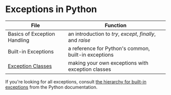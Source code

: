 # Exceptions in Python

| File | Function |
| ---- | -------- |
| Basics of Exception Handling | an introduction to _try_, _except_, _finally_, and _raise_ |
| Built-in Exceptions | a reference for Python's common, built-in exceptions |
| [Exception Classes](https://github.com/EthanC2/Notes-and-Writeups/blob/main/Python/Exception%20Handling/Exception%20Classes.md) | making your own exceptions with exception classes |

If you're looking for all exceptions, consult [the hierarchy for built-in exceptions](https://docs.python.org/3/library/exceptions.html#exception-hierarchy) from the Python documentation.
